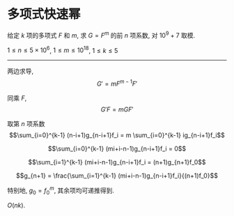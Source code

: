 # 多项式快速幂

给定 $k$ 项的多项式 $F$ 和 $m$, 求 $G = F^m$ 的前 $n$ 项系数, 对 $10^9 + 7$ 取模.

$1 \le n \le 5 \times 10^6$, $1 \le m \le 10^{18}$, $1 \le k \le 5$

---

两边求导,
$$G' = mF^{m-1}F'$$

同乘 $F$,
$$G'F = mGF'$$

取第 $n$ 项系数
$$\sum_{i=0}^{k-1} (n-i+1)g_{n-i+1}f_i = m \sum_{i=0}^{k-1} ig_{n-i+1}f_i$$

$$\sum_{i=0}^{k-1} (mi+i-n-1)g_{n-i+1}f_i = 0$$

$$\sum_{i=1}^{k-1} (mi+i-n-1)g_{n-i+1}f_i = (n+1)g_{n+1}f_0$$

$$g_{n+1} = \frac{\sum_{i=1}^{k-1} (mi+i-n-1)g_{n-i+1}f_i}{(n+1)f_0}$$

特别地, $g_0 = f_0^m$, 其余项均可递推得到.

$O(nk)$.
